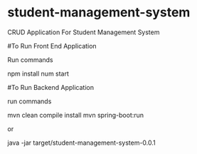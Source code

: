 # student-management-system
CRUD Application For Student Management System

#To Run Front End Application

Run commands 

npm install
num start

#To Run Backend Application 

run commands

mvn clean compile install
mvn spring-boot:run

or

java -jar target/student-management-system-0.0.1

